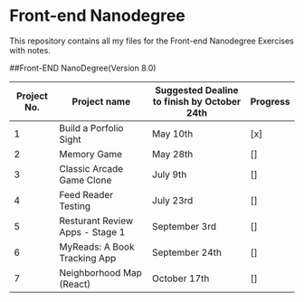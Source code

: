 # **Front-end Nanodegree**

This repository contains all my files for the Front-end Nanodegree Exercises with notes.

##Front-END NanoDegree(Version 8.0)

|Project No.|  Project name                               |Suggested Dealine to finish by October 24th | Progress |
|-----------|---------------------------------------------|--------------------------------------------|----------|
|     1     |   Build a Porfolio Sight                    |                    May 10th                | [x]      |
|     2     |   Memory Game                               |                    May 28th                | []       |
|     3     |   Classic Arcade Game Clone                 |                    July 9th                | []       |
|     4     |   Feed Reader Testing                       |                    July 23rd               | []       |
|     5     |   Resturant Review Apps - Stage 1           |                    September 3rd           | []       |
|     6     |   MyReads: A Book Tracking App              |                    September 24th          | []       |
|     7     |   Neighborhood Map (React)                  |                    October 17th            | []       |